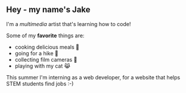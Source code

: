 ## Hey - my name's Jake  

I'm a *multimedia* artist that's learning how to code!  

Some of my **favorite** things are:
- cooking delicious meals 🍝 
- going for a hike 🥾 
- collecting film cameras 📸 
- playing with my cat 😹 

This summer I'm interning as a web developer, for a website that helps STEM students find jobs :-)

